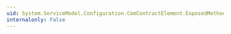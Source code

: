 ```yaml
---
uid: System.ServiceModel.Configuration.ComContractElement.ExposedMethods
internalonly: False
---
```

